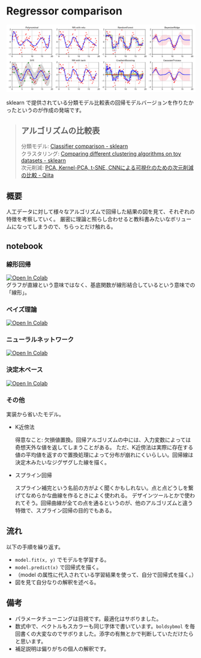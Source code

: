 # Regressor comparison

![](https://raw.githubusercontent.com/yuji96/data-science-notes/main/regressors/list.png)

sklearn で提供されている分類モデル比較表の回帰モデルバージョンを作りたかったというのが作成の発端です。  
> ## アルゴリズムの比較表  
> 分類モデル: [Classifier comparison - sklearn](https://scikit-learn.org/stable/auto_examples/classification/plot_classifier_comparison.html)  
> クラスタリング: [Comparing different clustering algorithms on toy datasets - sklearn](https://scikit-learn.org/stable/auto_examples/cluster/plot_cluster_comparison.html)  
> 次元削減: [PCA, Kernel-PCA, t-SNE, CNNによる可視化のための次元削減の比較 - Qiita](https://qiita.com/koshian2/items/321690d8b94a77931bae#%E3%81%BE%E3%81%A8%E3%82%81)  

## 概要
人工データに対して様々なアルゴリズムで回帰した結果の図を見て、それぞれの特徴を考察していく。
厳密に理論と照らし合わせると教科書みたいなボリュームになってしまうので、ちらっとだけ触れる。


## notebook

### 線形回帰
[![Open In Colab](https://colab.research.google.com/assets/colab-badge.svg)](https://colab.research.google.com/github/yuji96/data-science-notes/blob/main/regressors/notebooks/1_linear.ipynb)  
グラフが直線という意味ではなく、基底関数が線形結合しているという意味での「線形」。

### ベイズ理論
[![Open In Colab](https://colab.research.google.com/assets/colab-badge.svg)](https://colab.research.google.com/github/yuji96/data-science-notes/blob/main/regressors/notebooks/2_bayes.ipynb)

### ニューラルネットワーク
[![Open In Colab](https://colab.research.google.com/assets/colab-badge.svg)](https://colab.research.google.com/github/yuji96/data-science-notes/blob/main/regressors/notebooks/3_neural-network.ipynb)

### 決定木ベース
[![Open In Colab](https://colab.research.google.com/assets/colab-badge.svg)](https://colab.research.google.com/github/yuji96/data-science-notes/blob/main/regressors/notebooks/4_tree.ipynb)

### その他
実装から省いたモデル。

- K近傍法

    得意なこと: 欠損値置換。回帰アルゴリズムの中には、入力変数によっては奇想天外な値を返してしまうことがある。
    ただ、K近傍法は実際に存在する値の平均値を返すので置換処理によって分布が崩れにくいらしい。回帰線は決定木みたいなジグザグした線を描く。
- スプライン回帰

    スプライン補完という名前の方がよく聞くかもしれない。点と点どうしを繋げてなめらかな曲線を作るときによく使われる。
    デザインツールとかで使われてそう。回帰曲線が全ての点を通るというのが、他のアルゴリズムと違う特徴で、スプライン回帰の目的でもある。

## 流れ
以下の手順を繰り返す。
- `model.fit(x, y)` でモデルを学習する。
- `model.predict(x)` で回帰式を描く。
- （model の属性に代入されている学習結果を使って、自分で回帰式を描く。）
-  図を見て自分なりの解釈を述べる。

## 備考
- パラメータチューニングは目視です。最適化はサボりました。
- 数式中で、ベクトルもスカラーも同じ字体で書いています。`boldsybmol` を毎回書くの大変なのでサボりました。添字の有無とかで判断していただけたらと思います。
- 補足説明は偏りがちの個人の解釈です。
